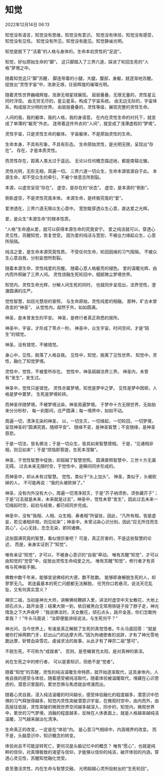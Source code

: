 # 知觉

2022年12月14日 06:13

知觉没有语言，知觉没有思维，知觉没有意识。
知觉没有体验，知觉没有感受，知觉没有见性。
知觉没有所见，知觉没有能见。知觉静谧光明。

知觉是脱下了“活着”的人格与身体的，生命本初灵性的“足迹”。

知觉，好似原始生命的“脚”。
这只脚踏入了三界六道，踩进了轮回生死的“人格”梦境之中。

随着知觉这只“脚”苏醒，
脚连带着的小腿，大腿，腹部，身躯，就逐渐地苏醒。
绽放出“灵性宇宙”中，浩渺无垠，壮丽辉煌的璀璨光明。

随着灵性世界巍峨辉煌，浩渺无垠星球展现。
层层叠叠，无限无量的，灵性星云同时浮现。
由无穷无尽的，星云星系，构成了宇宙系统。
由无边无际的，宇宙体系，构成层次分明的世界。
由层层叠叠的，灵性等级，展现完整的灵性生命。

人间的我，我的躯体，我的人格，我的身语意。
在内在灵性生命的衬托下，就变成了单薄的“躯壳”外衣。
连带着这件外衣的“人间”，就变成了浅薄虚假的“梦境”。

灵性宇宙，只是灵性生命的躯体。
宇宙躯体，不是原始灵性的生命。

生命本身，不具有形象，不具有形态。
生命原始灵性，是光明无限，呈现出“存在”。
存在，才是本质灵性。

而灵性存在，距离人类太过于遥远。
无论以任何概念描述祂，都是南辕北辙。

灵性光明，无形无相，周遍一切。
三界六道一切众生，生命本源皆源自于此。
本源生命，却不受众生的牵引，不被个体意志所割裂。

本源，以虚空呈现“存在”。
虚空，是存在的“状态”。
虚空，是本源的“倒影”。

倒影虚空，不是灵性究竟本体。
本源生命，是终极究竟的“爱”。

爱渗透在，三界六道无限众生心意中。
宽恕能穿透众生心意，直达爱之光辉。

爱，是众生“本源生命”的根本性质。

“人格”生命遵从爱，就可以获得本源生命的究竟安宁。
爱之纯洁就可以，穿透心灵见性，苏醒知觉，恢复觉受。
因为爱的纯洁与宽恕，不被业力缘起众生，心意所阻隔。

纯洁之爱，是生命本源究竟性质。
不受任何生命，轮回因缘的习气阻隔。
不被众生心意自我，分别妄想所割裂。

随着本源生命，灵性纯爱的苏醒。
随着心意人格躯壳的褪色。
爱的温暖光辉，由内而外照破了三界人间。
灵性烧融生死轮回中，细腻微尘梦境世界。

知觉内，灵性生命光辉，分解人间生死的同时，
也就同步呈现出，法界觉性，澄澈圆满的庄严。

觉性智慧，如目光慧炬的普照，
与生命原始，灵性纯爱的相融。
那种，旷古未曾改变的“神圣”，
从觉性内，超然于外，如如圆满。

神圣，是未曾发生的平安。
神圣，是修行者真正熟悉的居所。

神圣中，宇宙，才形成了零点一秒。
神圣中，众生宇宙，时间空间，才是“陌生”的错觉。

神圣，没有错觉，不被错觉。

身心中，见性，脱落了人格自我。
见性中，知觉，脱离了见性世界。
知觉中，灵性，融化了知觉梦境。

灵性中，觉性，不被爱所存在。
觉性中，神圣超越法界三界。
神圣内，未曾有“发生”，发生过。

神圣中，觉性只是错觉。
灵性亦属梦境，知觉是梦中之梦。
见性是梦中困顿，人格是梦中噩梦。
生死是梦境轮转。

而神圣伴随梦境，不被梦境沾染，神圣周遍梦境。
于梦中十方无限世界，无始劫来分分秒秒，
每一刹那间，庄严圆满；每一境界中，如如不动。

周遍一切，清净无染的神圣，
以，一切生灭，一切缘起，一切轮回，一切梦境，
呈现神圣的“圆满究竟，随顺平安”。
随缘不变，是神圣智慧；不变随缘，是神圣慈悲。

于是一切法，皆名佛法；于是一切众生，皆具如来智慧德相。
于是，“见诸相非相，则见如来”；于是“烦恼即菩提，生死本涅槃”。

神圣，于觉性智慧中绽放，却超越了智慧觉照。
圆满普照智慧中，三世十方无漏无碍。
过去未来无限时空，于觉性中，是瞬间同步形成的。

而神圣中，却从未有过智慧。
觉性，类似于“头上加头”。
神圣，类似于，头被砍掉的人，
不可能再说：“我的头被砍掉了。”

神圣，没有内外没有大小，周遍一切清净寂灭，于是“芥子纳须弥，须弥藏芥子”；于是“过去就是未来，未来就是过去”，神圣中，觉性未曾“发生”，因此过去未来一切缘起时空，起初与结束，都已经同步完成。

神圣中，没有“我相、人相、众生相、寿者相”所留驻，因此，“凡所有相，皆是虚妄，若见诸相非相，则见如来”；神圣中，未曾沾染心识分别，因此“应无所住而生其心”，心心无挂，念念无染，即同诸佛。

这些圆满究竟的智慧，看似很厉害吧？
可是，真正厉害的，不是这些智慧的论述，
而是，亲身实证到了“知觉”。

唯有亲证“知觉”，才可以，不被身心意识的“自我”牵动。
唯有苏醒“知觉”，才可以由知觉的“觉受”中，绽放出灵性生命纯爱之光。
唯有苏醒“知觉”，修行者才有资格与死神扳手腕。

佛教中数千年来，能够宣说佛经的大德，数不胜数。
能够即身解脱生死的人，却寥寥无几。
若连最基本的死亡问题都无法解脱，
任凭你口若悬河，说法天花乱坠，又有何真实意义？

禅宗二祖，当初是神光大师，讲解佛经鞭辟入里，讲法时虚空中天女散花，大地上顽石点头，路开金莲；结果大限一到，依旧被黑白无常用铁链子拴了脖子走，神光情急之下大声疾呼：“我说佛法时，天女散花，顽石点头，路开金莲，你们怎敢拘拿我？！”牛头马面说：“汝即便能讲经说法，与生死何干？”

神光问，当今世界上，有谁是真正解脱了生死的真觉悟者。牛头马面回答：“就是被你打掉两颗门牙，赶出山门的达摩大师。”因为拘魂使者的说辞，才有了神光雪地跪达摩，斩臂血染雪花，虔诚求法的故事，从此才有了禅宗二祖“慧可”。

不脱生死，不可称为“成就者”。
否则，是苍蝇冒充太阳，是对真神的亵渎。

尚在生死之中的修行者，
可以是善知识，但绝不是“觉者”。

随着“知觉”的苏醒，灵性的纯洁温暖生命特质，就开始逐渐取代，这具身体内，人格自我的感受与体验，随着感受被纯洁取代，随着体验被温暖取代，埋藏在心识思虑的，潜意识里面的，累世恐惧与焦虑就会喷涌而出。

随着心灵自我，浸入纯洁温暖的时间越长，感受体验融化的程度越多，潜意识中恐惧的习气释放得越多，知觉内灵性突破潜意识宇宙，在微观时空中，由内而外，由高层往低层，灵性突破的微观世界空间越多越深入，同步的，知觉内，微观世界中，累世的习气梦境，消融的程度越多，反映在人体表面上，就是人格越来越纯洁温暖，习气越来越淡化清净。

生命真正的改变，一定是在“体验”内。
是心意习气相续中，内涵境界的改变。
而不是，头脑意识中，知识概念的转变。

体验尚且不可能逆转死亡，更何况是头脑记忆中的概念？
唯有“愿心”，也就是纯粹的信仰，对真理极致的渴望与信仰，才能够以信仰的纯洁，破开体验的内涵，穿透心灵见性，苏醒知觉融化觉受。

直至激活灵性，内在生命与智慧交融，
光明超越心灵所投射出的“生死轮回”。
